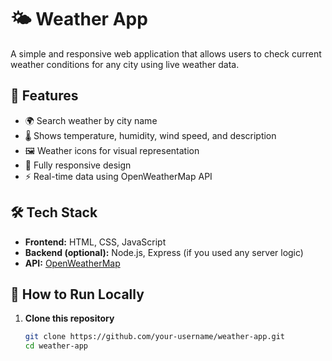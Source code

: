 # 🌤️ Weather App

A simple and responsive web application that allows users to check current weather conditions for any city using live weather data.

## 🚀 Features

- 🌍 Search weather by city name
- 🌡️ Shows temperature, humidity, wind speed, and description
- 🖼️ Weather icons for visual representation
- 📱 Fully responsive design
- ⚡ Real-time data using OpenWeatherMap API

## 🛠️ Tech Stack

- **Frontend:** HTML, CSS, JavaScript
- **Backend (optional):** Node.js, Express (if you used any server logic)
- **API:** [OpenWeatherMap](https://openweathermap.org/api)

## 🧪 How to Run Locally

1. **Clone this repository**

   ```bash
   git clone https://github.com/your-username/weather-app.git
   cd weather-app
